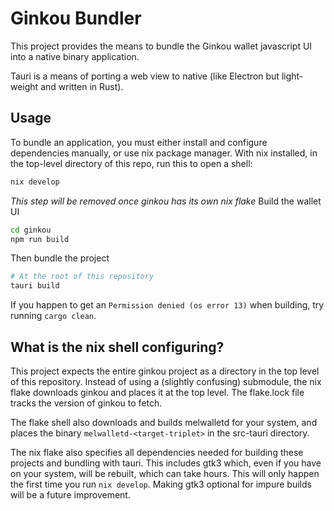 # Ginkou Bundler
This project provides the means to bundle the Ginkou wallet javascript UI into a
native binary application.

Tauri is a means of porting a web view to native (like Electron but
light-weight and written in Rust).

## Usage
To bundle an application, you must either install and configure dependencies manually,
or use nix package manager. With nix installed, in the top-level directory of
this repo, run this to open a shell:

```bash
nix develop
```

*This step will be removed once ginkou has its own nix flake*
Build the wallet UI
```bash
cd ginkou
npm run build
```

Then bundle the project
```bash
# At the root of this repository
tauri build
```

If you happen to get an `Permission denied (os error 13)` when building, try
running `cargo clean`.

## What is the nix shell configuring?
This project expects the entire ginkou project as a directory in the top level
of this repository. Instead of using a (slightly confusing) submodule, the nix flake
downloads ginkou and places it at the top level. The flake.lock file tracks the
version of ginkou to fetch.

The flake shell also downloads and builds melwalletd for your system, and
places the binary `melwalletd-<target-triplet>` in the src-tauri directory.

The nix flake also specifies all dependencies needed for building these
projects and bundling with tauri. This includes gtk3 which, even if you have on
your system, will be rebuilt, which can take hours. This will only happen the
first time you run `nix develop`. Making gtk3 optional for impure builds will
be a future improvement.
